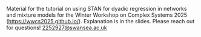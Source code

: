 Material for the tutorial on using STAN for dyadic regression in networks and mixture models for the Winter Workshop on Complex Systems 2025 (https://wwcs2025.github.io/). Explanation is in the slides. Please reach out for questions! 2252927@swansea.ac.uk
